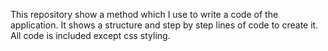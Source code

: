 This repository show a method which I use to write a code of the application.
It shows a structure and step by step lines of code to create it.
All code is included except css styling.
